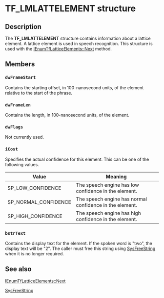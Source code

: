 # TF_LMLATTELEMENT structure

## Description

The **TF_LMLATTELEMENT** structure contains information about a lattice element. A lattice element is used in speech recognition. This structure is used with the [IEnumTfLatticeElements::Next](https://learn.microsoft.com/windows/desktop/api/ctffunc/nf-ctffunc-ienumtflatticeelements-next) method.

## Members

### `dwFrameStart`

Contains the starting offset, in 100-nanosecond units, of the element relative to the start of the phrase.

### `dwFrameLen`

Contains the length, in 100-nanosecond units, of the element.

### `dwFlags`

Not currently used.

### `iCost`

Specifies the actual confidence for this element. This can be one of the following values.

| Value | Meaning |
| --- | --- |
| SP_LOW_CONFIDENCE | The speech engine has low confidence in the element. |
| SP_NORMAL_CONFIDENCE | The speech engine has normal confidence in the element. |
| SP_HIGH_CONFIDENCE | The speech engine has high confidence in the element. |

### `bstrText`

Contains the display text for the element. If the spoken word is "two", the display text will be "2". The caller must free this string using [SysFreeString](https://learn.microsoft.com/previous-versions/windows/desktop/api/oleauto/nf-oleauto-sysfreestring) when it is no longer required.

## See also

[IEnumTfLatticeElements::Next](https://learn.microsoft.com/windows/desktop/api/ctffunc/nf-ctffunc-ienumtflatticeelements-next)

[SysFreeString](https://learn.microsoft.com/previous-versions/windows/desktop/api/oleauto/nf-oleauto-sysfreestring)